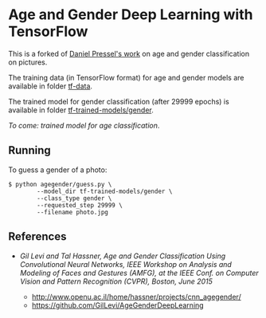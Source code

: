 Age and Gender Deep Learning with TensorFlow
============================================

This is a forked of [Daniel Pressel's work](https://github.com/dpressel/rude-carnie) on age and
gender classification on pictures.

The training data (in TensorFlow format) for age and gender models are
available in folder [tf-data](/herry13/tf-data).

The trained model for gender classification (after 29999 epochs) is available
in folder [tf-trained-models/gender](/herry13/tf-trained-models/gender).

_To come: trained model for age classification_.


## Running

To guess a gender of a photo:

```
$ python agegender/guess.py \
        --model_dir tf-trained-models/gender \
        --class_type gender \
        --requested_step 29999 \
        --filename photo.jpg
```


## References

- _Gil Levi and Tal Hassner, Age and Gender Classification Using Convolutional Neural Networks, IEEE Workshop on Analysis and Modeling of Faces and Gestures (AMFG), at the IEEE Conf. on Computer Vision and Pattern Recognition (CVPR), Boston, June 2015_

  - http://www.openu.ac.il/home/hassner/projects/cnn_agegender/
  - https://github.com/GilLevi/AgeGenderDeepLearning
